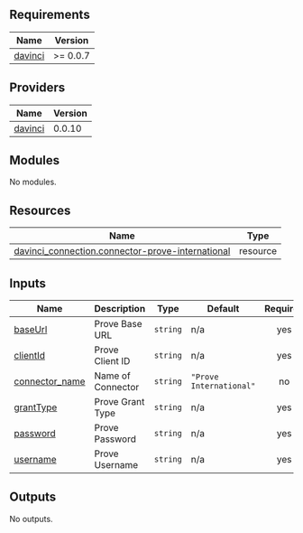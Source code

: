 <!-- BEGIN_TF_DOCS -->
## Requirements

| Name | Version |
|------|---------|
| <a name="requirement_davinci"></a> [davinci](#requirement\_davinci) | >= 0.0.7 |

## Providers

| Name | Version |
|------|---------|
| <a name="provider_davinci"></a> [davinci](#provider\_davinci) | 0.0.10 |

## Modules

No modules.

## Resources

| Name | Type |
|------|------|
| [davinci_connection.connector-prove-international](https://registry.terraform.io/providers/samir-gandhi/davinci/latest/docs/resources/connection) | resource |

## Inputs

| Name | Description | Type | Default | Required |
|------|-------------|------|---------|:--------:|
| <a name="input_baseUrl"></a> [baseUrl](#input\_baseUrl) | Prove Base URL | `string` | n/a | yes |
| <a name="input_clientId"></a> [clientId](#input\_clientId) | Prove Client ID | `string` | n/a | yes |
| <a name="input_connector_name"></a> [connector\_name](#input\_connector\_name) | Name of Connector | `string` | `"Prove International"` | no |
| <a name="input_grantType"></a> [grantType](#input\_grantType) | Prove Grant Type | `string` | n/a | yes |
| <a name="input_password"></a> [password](#input\_password) | Prove Password | `string` | n/a | yes |
| <a name="input_username"></a> [username](#input\_username) | Prove Username | `string` | n/a | yes |

## Outputs

No outputs.
<!-- END_TF_DOCS -->